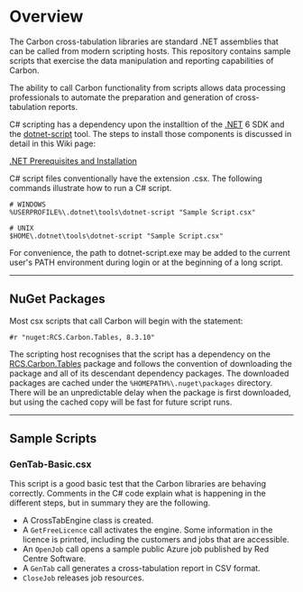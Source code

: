 # Overview

The Carbon cross-tabulation libraries are standard .NET assemblies that can be called from modern scripting hosts. This repository contains sample scripts that exercise the data manipulation and reporting capabilities of Carbon.

The ability to call Carbon functionality from scripts allows data processing professionals to automate the preparation and generation of cross-tabulation reports.

C# scripting has a dependency upon the installtion of the [.NET][net] 6 SDK and the [dotnet-script][script] tool. The steps to install those components is discussed in detail in this Wiki page:

[.NET Prerequisites and Installation][prereq]

C# script files conventionally have the extension .csx. The following commands illustrate how to run a C# script.

```
# WINDOWS
%USERPROFILE%\.dotnet\tools\dotnet-script "Sample Script.csx"
```

```
# UNIX
$HOME\.dotnet\tools\dotnet-script "Sample Script.csx"
```

For convenience, the path to dotnet-script.exe may be added to the current user's PATH environment during login or at the beginning of a long script.

---

## NuGet Packages

Most csx scripts that call Carbon will begin with the statement:

```
#r "nuget:RCS.Carbon.Tables, 8.3.10"
```

The scripting host recognises that the script has a dependency on the [RCS.Carbon.Tables][nugtab] package and follows the convention of downloading the package and all of its descendant dependency packages. The downloaded packages are cached under the `%HOMEPATH%\.nuget\packages` directory. There will be an unpredictable delay when the package is first downloaded, but using the cached copy will be fast for future script runs.

---

## Sample Scripts

### GenTab-Basic.csx

This script is a good basic test that the Carbon libraries are behaving correctly. Comments in the C# code explain what is happening in the different steps, but in summary they are the following.

- A CrossTabEngine class is created.
- A `GetFreeLicence` call activates the engine. Some information in the licence is printed, including the customers and jobs that are accessible.
- An `OpenJob` call opens a sample public Azure job published by Red Centre Software.
- A `GenTab` call generates a cross-tabulation report in CSV format.
- `CloseJob` releases job resources.


[nugtab]: https://www.nuget.org/packages/RCS.Carbon.Tables/
[prereq]: ../Documentation/wiki/.NET-Prerequisites-and-Installation
[net]: https://en.wikipedia.org/wiki/.NET
[script]: https://github.com/dotnet-script/dotnet-script